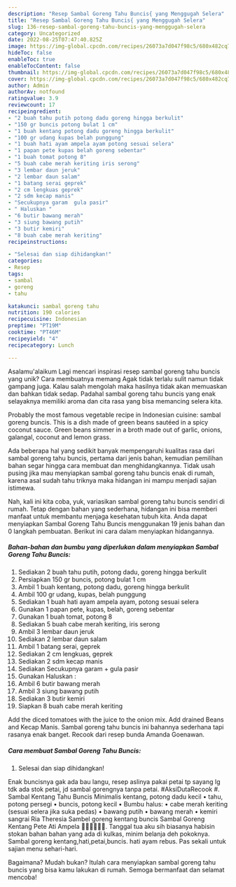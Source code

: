```yaml
---
description: "Resep Sambal Goreng Tahu Buncis{ yang Menggugah Selera"
title: "Resep Sambal Goreng Tahu Buncis{ yang Menggugah Selera"
slug: 136-resep-sambal-goreng-tahu-buncis-yang-menggugah-selera
category: Uncategorized
date: 2022-08-25T07:47:40.825Z
image: https://img-global.cpcdn.com/recipes/26073a7d047f98c5/680x482cq70/sambal-goreng-tahu-buncis-foto-resep-utama.jpg
hideToc: false
enableToc: true
enableTocContent: false
thumbnail: https://img-global.cpcdn.com/recipes/26073a7d047f98c5/680x482cq70/sambal-goreng-tahu-buncis-foto-resep-utama.jpg
cover: https://img-global.cpcdn.com/recipes/26073a7d047f98c5/680x482cq70/sambal-goreng-tahu-buncis-foto-resep-utama.jpg
author: Admin
authorAv: notfound
ratingvalue: 3.9
reviewcount: 17
recipeingredient:
- "2 buah tahu putih potong dadu goreng hingga berkulit"
- "150 gr buncis potong bulat 1 cm"
- "1 buah kentang potong dadu goreng hingga berkulit"
- "100 gr udang kupas belah punggung"
- "1 buah hati ayam ampela ayam potong sesuai selera"
- "1 papan pete kupas belah goreng sebentar"
- "1 buah tomat potong 8"
- "5 buah cabe merah keriting iris serong"
- "3 lembar daun jeruk"
- "2 lembar daun salam"
- "1 batang serai geprek"
- "2 cm lengkuas geprek"
- "2 sdm kecap manis"
- "Secukupnya garam  gula pasir"
- " Haluskan "
- "6 butir bawang merah"
- "3 siung bawang putih"
- "3 butir kemiri"
- "8 buah cabe merah keriting"
recipeinstructions:

- "Selesai dan siap dihidangkan!"
categories:
- Resep
tags:
- sambal
- goreng
- tahu

katakunci: sambal goreng tahu 
nutrition: 190 calories
recipecuisine: Indonesian
preptime: "PT19M"
cooktime: "PT46M"
recipeyield: "4"
recipecategory: Lunch

---
```



Asalamu'alaikum Lagi mencari inspirasi resep sambal goreng tahu buncis yang unik? Cara membuatnya memang Agak tidak terlalu sulit namun tidak gampang juga. Kalau salah mengolah maka hasilnya tidak akan memuaskan dan bahkan tidak sedap. Padahal sambal goreng tahu buncis yang enak selayaknya memiliki aroma dan cita rasa yang bisa memancing selera kita.


Probably the most famous vegetable recipe in Indonesian cuisine: sambal goreng buncis. This is a dish made of green beans sautéed in a spicy coconut sauce. Green beans simmer in a broth made out of garlic, onions, galangal, coconut and lemon grass.

Ada beberapa hal yang sedikit banyak mempengaruhi kualitas rasa dari sambal goreng tahu buncis, pertama dari jenis bahan, kemudian pemilihan bahan segar hingga cara membuat dan menghidangkannya. Tidak usah pusing jika mau menyiapkan sambal goreng tahu buncis enak di rumah, karena asal sudah tahu triknya maka hidangan ini mampu menjadi sajian istimewa.


Nah, kali ini kita coba, yuk, variasikan sambal goreng tahu buncis sendiri di rumah. Tetap dengan bahan yang sederhana, hidangan ini bisa memberi manfaat untuk membantu menjaga kesehatan tubuh kita. Anda dapat menyiapkan Sambal Goreng Tahu Buncis menggunakan 19 jenis bahan dan 0 langkah pembuatan. Berikut ini cara dalam menyiapkan hidangannya.

<!--inarticleads1-->

##### Bahan-bahan dan bumbu yang diperlukan dalam menyiapkan Sambal Goreng Tahu Buncis:

1. Sediakan 2 buah tahu putih, potong dadu, goreng hingga berkulit
1. Persiapkan 150 gr buncis, potong bulat 1 cm
1. Ambil 1 buah kentang, potong dadu, goreng hingga berkulit
1. Ambil 100 gr udang, kupas, belah punggung
1. Sediakan 1 buah hati ayam ampela ayam, potong sesuai selera
1. Gunakan 1 papan pete, kupas, belah, goreng sebentar
1. Gunakan 1 buah tomat, potong 8
1. Sediakan 5 buah cabe merah keriting, iris serong
1. Ambil 3 lembar daun jeruk
1. Sediakan 2 lembar daun salam
1. Ambil 1 batang serai, geprek
1. Sediakan 2 cm lengkuas, geprek
1. Sediakan 2 sdm kecap manis
1. Sediakan Secukupnya garam + gula pasir
1. Gunakan  Haluskan :
1. Ambil 6 butir bawang merah
1. Ambil 3 siung bawang putih
1. Sediakan 3 butir kemiri
1. Siapkan 8 buah cabe merah keriting


Add the diced tomatoes with the juice to the onion mix. Add drained Beans and Kecap Manis. Sambal goreng tahu buncis ini bahannya sederhana tapi rasanya enak banget. Recook dari resep bunda Amanda Goenawan. 

<!--inarticleads2-->

##### Cara membuat Sambal Goreng Tahu Buncis:


1. Selesai dan siap dihidangkan!

Enak buncisnya gak ada bau langu, resep aslinya pakai petai tp sayang lg tdk ada stok petai, jd sambal gorengnya tanpa petai. #AksiDutaRecook #. Sambal Kentang Tahu Buncis Minimalis kentang, potong dadu kecil • tahu, potong persegi • buncis, potong kecil • Bumbu halus: • cabe merah keriting (sesuai selera jika suka pedas) • bawang putih • bawang merah • kemiri sangrai Ria Theresia Sambel goreng kentang buncis Sambal Goreng Kentang Pete Ati Ampela 👍🏼👍🏼👍🏼. Tanggal tua aku sih biasanya habisin stokan bahan bahan yang ada di kulkas, minim belanja deh pokoknya. Sambal goreng kentang,hati,petai,buncis. hati ayam rebus. Pas sekali untuk sajian menu sehari-hari. 

Bagaimana? Mudah bukan? Itulah cara menyiapkan sambal goreng tahu buncis yang bisa kamu lakukan di rumah. Semoga bermanfaat dan selamat mencoba!
